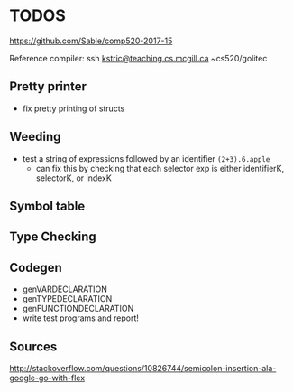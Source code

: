 # TODOS

https://github.com/Sable/comp520-2017-15

Reference compiler:
ssh kstric@teaching.cs.mcgill.ca
~cs520/golitec

## Pretty printer
- fix pretty printing of structs

## Weeding
- test a string of expressions followed by an identifier `(2+3).6.apple`
    - can fix this by checking that each selector exp is either identifierK, selectorK, or indexK

## Symbol table


## Type Checking


## Codegen
- genVARDECLARATION
- genTYPEDECLARATION
- genFUNCTIONDECLARATION
- write test programs and report!

## Sources
http://stackoverflow.com/questions/10826744/semicolon-insertion-ala-google-go-with-flex
